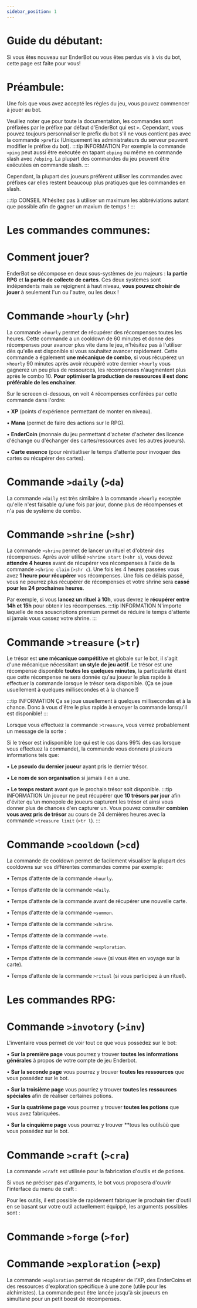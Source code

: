 ```yaml
---
sidebar_position: 1
---
```


# Guide du débutant:

Si vous êtes nouveau sur EnderBot ou vous êtes perdus vis à vis du bot, cette page est faite pour vous!

# **Préambule:**
Une fois que vous avez accepté les règles du jeu, vous pouvez commencer à jouer au bot.

Veuillez noter que pour toute la documentation, les commandes sont préfixées par le préfixe par défaut d'EnderBot qui est `>`. Cependant, vous pouvez toujours personnaliser le prefix du bot s'il ne vous contient pas avec la commande `>prefix` (Uniquement les administrateurs du serveur peuvent modifier le préfixe du bot).
:::tip INFORMATION
Par exemple la commande `>ping` peut aussi être exécutée en tapant `ebping` ou même en commande slash avec `/ebping`.
La plupart des commandes du jeu peuvent être exécutées en commande slash.
:::

Cependant, la plupart des joueurs préfèrent utiliser les commandes avec préfixes car elles restent beaucoup plus pratiques que les commandes en slash.

:::tip CONSEIL
N'hésitez pas à utiliser un maximum les abbréviations autant que possible afin de gagner un maxium de temps !
:::
# Les commandes communes:                           

# Comment jouer?
EnderBot se décompose en deux sous-systèmes de jeu majeurs : **la partie RPG** et **la partie de collecte de cartes**. Ces deux systèmes sont indépendents mais se rejoignent à haut niveau, **vous pouvez choisir de jouer** à seulement l'un ou l'autre, ou les deux !



# Commande `>hourly` (`>hr`)
La commande `>hourly` permet de récupérer des récompenses toutes les heures.
Cette commande a un cooldown de 60 minutes et donne des récompenses pour avancer plus vite dans le jeu, n'hésitez pas à l'utiliser dès qu'elle est disponible si vous souhaitez avancer rapidement.
Cette commande a également **une mécanique de combo**, si vous récupérez un `>hourly` 90 minutes après avoir récupéré votre dernier `>hourly` vous gagnerez un peu plus de ressources, les récompenses n'augmentent plus après le combo 10. **Pour optimiser la production de ressources il est donc préférable de les enchainer**.


Sur le screeen ci-dessous, on voit 4 récompenses conférées par cette commande dans l'ordre:

• **XP** (points d'expérience permettant de monter en niveau).

• **Mana** (permet de faire des actions sur le RPG).

• **EnderCoin** (monnaie du jeu permettant d'acheter d'acheter des licence d'échange ou d'échanger des cartes/ressources avec les autres joueurs).

• **Carte essence** (pour rénitiatliser le temps d'attente pour invoquer des cartes ou récupérer des cartes).

# Commande `>daily` (`>da`)
La commande `>daily` est très similaire à la commande `>hourly` exceptée qu'elle n'est faisable qu'une fois par jour, donne plus de récompenses et n'a pas de système de combo.

# Commande `>shrine` (`>shr`)
La commande `>shrine` permet de lancer un rituel et d'obtenir des récompenses.
Après avoir utilisé `>shrine start` (`>shr s`), vous devez **attendre 4 heures** avant de récupérer vos récompenses à l'aide de la commande `>shrine claim` (`>shr c`). Une fois les 4 heures passées vous avez **1 heure pour récupérer** vos récompenses. Une fois ce délais passé, vous ne pourrez plus récupérer de récompenses et votre shrine sera **cassé pour les 24 prochaines heures**.

Par exemple, si vous **lancez un rituel à 10h**, vous devrez le **récupérer entre 14h et 15h** pour obtenir les récompenses.
:::tip INFORMATION
N'importe laquelle de nos souscriptions premium permet de réduire le temps d'attente si jamais vous cassez votre shrine.
:::

# Commande `>treasure` (`>tr`)
Le trésor est **une mécanique compétitive** et globale sur le bot, il s'agit d'une mécanique nécessitant **un style de jeu actif**.
Le trésor est une récompense disponible **toutes les quelques minutes**, la particularité étant que cette récompense ne sera donnée qu'au joueur le plus rapide à effectuer la commande lorsque le trésor sera disponible. (Ça se joue usuellement à quelques millisecondes et à la chance !)

:::tip INFORMATION
Ça se joue usuellement à quelques millisecondes et à la chance. Donc à vous d'être le plus rapide à envoyer la commande lorsqu'il est disponible!
:::

Lorsque vous effectuez la commande `>treasure`, vous verrez probablement un message de la sorte :

Si le trésor est indisponible (ce qui est le cas dans 99% des cas lorsque vous effectuez la commande),
la commande vous donnera plusieurs informations tels que:

• **Le pseudo du dernier joueur** ayant pris le dernier trésor.

• **Le nom de son organisation** si jamais il en a une.

• **Le temps restant** avant que le prochain trésor soit disponible.
:::tip INFORMATION
Un joueur ne peut récupérer que **10 trésors par jour** afin d'éviter qu'un monopole de joueurs capturent les trésor et ainsi vous donner plus de chances d'en capturer un. Vous pouvez consulter **combien vous avez pris de trésor** au cours de 24 dernières heures avec la commande `>treasure limit` (`>tr l`).
:::

# Commande `>cooldown` (`>cd`)
La commande de cooldown permet de facilement visualiser la plupart des cooldowns sur vos différentes commandes comme par exemple:

• Temps d'attente de la commande `>hourly`.

• Temps d'attente de la commande `>daily`.

• Temps d'attente de la commande avant de récupérer une nouvelle carte.

• Temps d'attente de la commande `>summon`.

• Temps d'attente de la commande `>shrine`.

• Temps d'attente de la commande `>vote`.

• Temps d'attente de la commande `>exploration`.

• Temps d'attente de la commande `>move` (si vous êtes en voyage sur la carte).

• Temps d'attente de la commande `>ritual` (si vous participez à un rituel).

# Les commandes RPG:      
# Commande `>invotory` (`>inv`)
L'inventaire vous permet de voir tout ce que vous possédez sur le bot:

• **Sur la première page** vous pourrez y trouver **toutes les informations générales** à propos de votre compte de jeu Enderbot. 

• **Sur la seconde page** vous pourrez y trouver **toutes les ressources** que vous possédez sur le bot.

• **Sur la troisième page** vous pourriez y trouver **toutes les ressources spéciales** afin de réaliser certaines potions.

• **Sur la quatrième page** vous pourrez y trouver **toutes les potions** que vous avez fabriquées.

• **Sur la cinquième page** vous pourrez y trouver **tous les outilsùù que vous possédez sur le bot.

# Commande `>craft` (`>cra`)
La commande `>craft` est utilisée pour la fabrication d'outils et de potions.

Si vous ne préciser pas d'arguments, le bot vous proposera d'ouvrir l'interface du menu de craft :

Pour les outils, il est possible de rapidement fabriquer le prochain tier d'outil en se basant sur votre outil actuellement équippé, les arguments possibles sont :


# Commande `>forge` (`>for`)

# Commande `>exploration` (`>exp`)
La commande `>exploration` permet de récupérer de l'XP, des EnderCoins et des ressources d'exploration spécifique à une zone (utile pour les alchimistes).
La commande peut être lancée jusqu'à six joueurs en simultané pour un petit boost de récompenses.
